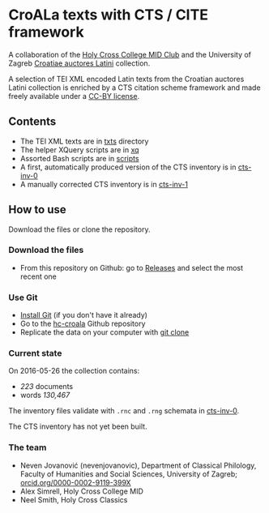 # CroALa texts with CTS / CITE framework

A collaboration of the [Holy Cross College MID Club](http://hcmid.github.io/) and the University of Zagreb [Croatiae auctores Latini](http://croala.ffzg.unizg.hr) collection.

A selection of TEI XML encoded Latin texts from the Croatian auctores Latini collection is enriched by a CTS citation scheme framework and made freely available under a [CC-BY license](LICENSE.md).

## Contents

* The TEI XML texts are in [txts](/txts) directory
* The helper XQuery scripts are in [xq](/xq)
* Assorted Bash scripts are in [scripts](/scripts)
* A first, automatically produced version of the CTS inventory is in [cts-inv-0](/cts-inv-0)
* A manually corrected CTS inventory is in [cts-inv-1](/cts-inv-1)

## How to use

Download the files or clone the repository.

### Download the files

* From this repository on Github: go to [Releases](/releases) and select the most recent one

### Use Git

* [Install Git](https://git-scm.com/book/en/v2/Getting-Started-Installing-Git) (if you don't have it already)
* Go to the [hc-croala](https://github.com/nevenjovanovic/hc-croala) Github repository
* Replicate the data on your computer with [git clone](https://git-scm.com/book/en/v2/Git-Basics-Getting-a-Git-Repository)


### Current state

On 2016-05-26 the collection contains:

*  *223* documents
*  words *130,467*

The inventory files validate with `.rnc` and `.rng` schemata in [cts-inv-0](/cts-inv-0).

The CTS inventory has not yet been built.



### The team

* Neven Jovanović (nevenjovanovic), Department of Classical Philology, Faculty of Humanities and Social Sciences, University of Zagreb; [orcid.org/0000-0002-9119-399X](http://orcid.org/0000-0002-9119-399X)
* Alex Simrell, Holy Cross College MID
* Neel Smith, Holy Cross Classics

